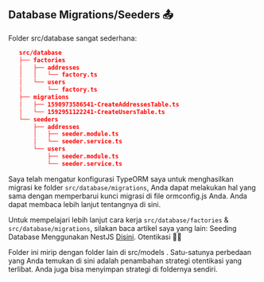 ## Database Migrations/Seeders 📤

 Folder src/database sangat sederhana:

 ```json src/database
    src/database
    ├── factories
    │   ├── addresses
    │   │   └── factory.ts
    │   └── users
    │       └── factory.ts
    ├── migrations
    │   ├── 1590973586541-CreateAddressesTable.ts
    │   └── 1592951122241-CreateUsersTable.ts
    └── seeders
        ├── addresses
        │   ├── seeder.module.ts
        │   └── seeder.service.ts
        └── users
            ├── seeder.module.ts
            └── seeder.service.ts
````

 Saya telah mengatur konfigurasi TypeORM saya untuk menghasilkan migrasi ke folder `src/database/migrations`, Anda dapat melakukan hal yang sama dengan memperbarui kunci migrasi di file ormconfig.js Anda.  Anda dapat membaca lebih lanjut tentangnya di sini.

 Untuk mempelajari lebih lanjut cara kerja `src/database/factories` &  `src/database/migrations`, silakan baca artikel saya yang lain: Seeding Database Menggunakan NestJS [Disini](https://medium.com/the-crowdlinker-chronicle/seeding-databases-using-nestjs-cd6634e8efc5).
 Otentikasi 👨‍💻

 Folder ini mirip dengan folder lain di src/models .  Satu-satunya perbedaan yang Anda temukan di sini adalah penambahan strategi otentikasi yang terlibat.  Anda juga bisa menyimpan strategi di foldernya sendiri.

